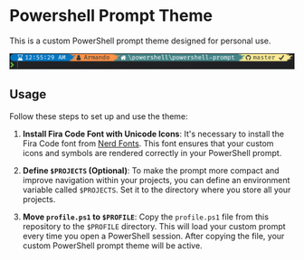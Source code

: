 # Powershell Prompt Theme

This is a custom PowerShell prompt theme designed for personal use.

![PowerShell Prompt Preview](prompt.png)

## Usage

Follow these steps to set up and use the theme:

1. **Install Fira Code Font with Unicode Icons**: It's necessary to install the Fira Code font from [Nerd Fonts](https://www.nerdfonts.com/font-downloads). This font ensures that your custom icons and symbols are rendered correctly in your PowerShell prompt.

2. **Define `$PROJECTS` (Optional)**: To make the prompt more compact and improve navigation within your projects, you can define an environment variable called `$PROJECTS`. Set it to the directory where you store all your projects.

3. **Move `profile.ps1` to `$PROFILE`**: Copy the `profile.ps1` file from this repository to the `$PROFILE` directory. This will load your custom prompt every time you open a PowerShell session. After copying the file, your custom PowerShell prompt theme will be active.
